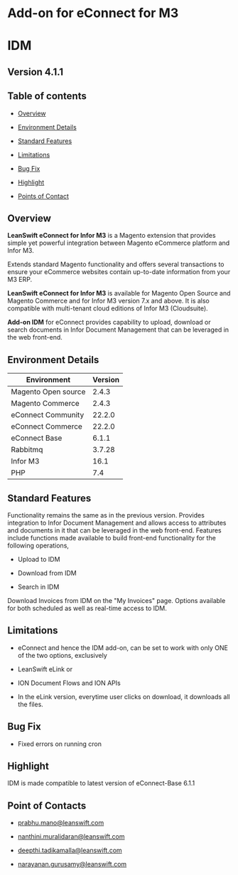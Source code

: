 Add-on for eConnect for M3
==========================

IDM
===

Version 4.1.1
-------------

Table of contents
-----------------

-   [Overview](#overview)

-   [Environment Details](#environment-details)

-   [Standard Features](#standard-features)

-   [Limitations](#limitations)

-   [Bug Fix](#bug-fix)

-   [Highlight](#highlight)

-   [Points of Contact](#points-of-contact)

Overview
--------

**LeanSwift eConnect for Infor M3** is a Magento extension that provides simple
yet powerful integration between Magento eCommerce platform and Infor M3.

Extends standard Magento functionality and offers several transactions to ensure
your eCommerce websites contain up-to-date information from your M3 ERP.

**LeanSwift eConnect for Infor M3** is available for Magento Open Source and
Magento Commerce and for Infor M3 version 7.x and above. It is also compatible
with multi-tenant cloud editions of Infor M3 (Cloudsuite).

**Add-on IDM** for eConnect provides capability to upload, download or search
documents in Infor Document Management that can be leveraged in the web
front-end.


Environment Details
-------------------

| **Environment**     | **Version** |
|---------------------|-------------|
| Magento Open source | 2.4.3       |
| Magento Commerce    | 2.4.3       |
| eConnect Community  | 22.2.0      |
| eConnect Commerce   | 22.2.0      |
| eConnect Base       | 6.1.1       |
| Rabbitmq            | 3.7.28      |
| Infor M3            | 16.1        |
| PHP                 | 7.4         |

Standard Features
-----------------

Functionality remains the same as in the previous version. Provides integration
to Infor Document Management and allows access to attributes and documents in it
that can be leveraged in the web front-end. Features include functions made
available to build front-end functionality for the following operations,

-   Upload to IDM

-   Download from IDM

-   Search in IDM

Download Invoices from IDM on the "My Invoices" page. Options available for both
scheduled as well as real-time access to IDM.


Limitations
-----------

-   eConnect and hence the IDM add-on, can be set to work with only ONE of the
    two options, exclusively

-   LeanSwift eLink or

-   ION Document Flows and ION APIs

-   In the eLink version, everytime user clicks on download, it downloads all
    the files.
	

Bug Fix 
--------

-   Fixed errors on running cron


Highlight
---------

IDM is made compatible to latest version of eConnect-Base 6.1.1


Point of Contacts
-----------------

-   <prabhu.mano@leanswift.com>

-   <nanthini.muralidaran@leanswift.com>

-   [deepthi.tadikamalla\@leanswift.com](mailto:deepthi@leanswift.com)

-   <narayanan.gurusamy@leanswift.com>
